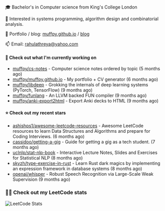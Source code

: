 🎓 Bachelor's in Computer science from King's College London  

🔭 Interested in systems programming, algorithm design and combinatorial analysis.

🤗 Portfolio / blog: [muffpy.github.io](https://muffpy.github.io/) / [blog](https://muffpy.github.io/blog)

📫 Email: [rahulathreya@yahoo.com](mailto:rahulathreya@yahoo.com)

#### 👷 Check out what I'm currently working on

- [muffpy/cs-notes](https://github.com/muffpy/cs-notes) - Computer science notes ordered by topic (5 months ago)
- [muffpy/muffpy.github.io](https://github.com/muffpy/muffpy.github.io) - My portfolio &#43; CV generator (6 months ago)
- [muffpy/libdeep](https://github.com/muffpy/libdeep) - Grokking the internals of deep learning systems (PyTorch, TensorFlow) (9 months ago)
- [muffpy/funlang](https://github.com/muffpy/funlang) - An LLVM backed FUN compiler  (9 months ago)
- [muffpy/anki-export2html](https://github.com/muffpy/anki-export2html) - Export Anki decks to HTML (9 months ago)

#### ⭐ Check out my recent stars

- [ashishps1/awesome-leetcode-resources](https://github.com/ashishps1/awesome-leetcode-resources) - Awesome LeetCode resources to learn Data Structures and Algorithms and prepare for Coding Interviews. (6 months ago)
- [cassidoo/getting-a-gig](https://github.com/cassidoo/getting-a-gig) - Guide for getting a gig as a tech student. (7 months ago)
- [uclnlp/stat-nlp-book](https://github.com/uclnlp/stat-nlp-book) - Interactive Lecture Notes, Slides and Exercises for Statistical NLP (8 months ago)
- [skyzh/type-exercise-in-rust](https://github.com/skyzh/type-exercise-in-rust) - Learn Rust dark magics by implementing an expression framework in database systems (8 months ago)
- [openai/whisper](https://github.com/openai/whisper) - Robust Speech Recognition via Large-Scale Weak Supervision (9 months ago)

### 👨‍💻 Check out my LeetCode stats
![LeetCode Stats](https://leetcode.card.workers.dev/lcascension?theme=unicorn&font=baloo&extension=null)
